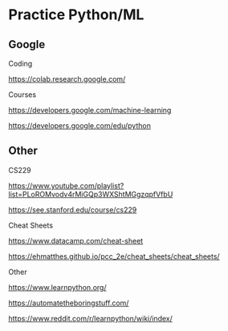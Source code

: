# Practice Python/ML

## Google
  
Coding

  https://colab.research.google.com/

Courses

  https://developers.google.com/machine-learning
  
  https://developers.google.com/edu/python

## Other

CS229

  https://www.youtube.com/playlist?list=PLoROMvodv4rMiGQp3WXShtMGgzqpfVfbU
  
  https://see.stanford.edu/course/cs229

Cheat Sheets

  https://www.datacamp.com/cheat-sheet
  
  https://ehmatthes.github.io/pcc_2e/cheat_sheets/cheat_sheets/
  
Other

  https://www.learnpython.org/
  
  https://automatetheboringstuff.com/
  
  https://www.reddit.com/r/learnpython/wiki/index/

